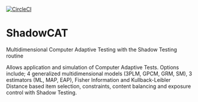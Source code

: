 [![CircleCI](https://circleci.com/gh/karel-kroeze/ShadowCAT.svg?style=svg)](https://circleci.com/gh/karel-kroeze/ShadowCAT)

# ShadowCAT
Multidimensional Computer Adaptive Testing with the Shadow Testing routine

Allows application and simulation of Computer Adaptive Tests. Options include; 4 generalized multidimensional models (3PLM, GPCM, GRM, SM), 3 estimators (ML, MAP, EAP), Fisher Information and Kullback-Leibler Distance based item selection, constraints, content balancing and exposure control with Shadow Testing.
